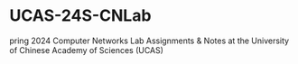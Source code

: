 # UCAS-24S-CNLab
pring 2024 Computer Networks Lab Assignments &amp; Notes at the University of Chinese Academy of Sciences (UCAS)
